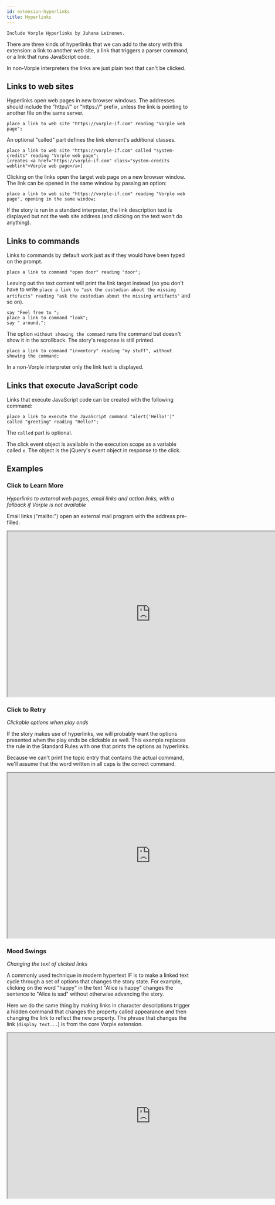 ```yaml
---
id: extension-hyperlinks
title: Hyperlinks
---
```


```inform7
Include Vorple Hyperlinks by Juhana Leinonen.
```

There are three kinds of hyperlinks that we can add to the story with this extension: a link to another web site, a link that triggers a parser command, or a link that runs JavaScript code.

In non-Vorple interpreters the links are just plain text that can't be clicked.


## Links to web sites

Hyperlinks open web pages in new browser windows. The addresses should include the "http://" or "https://" prefix, unless the link is pointing to another file on the same server.

```inform7
place a link to web site "https://vorple-if.com" reading "Vorple web page";
```

An optional "called" part defines the link element's additional classes.

```inform7
place a link to web site "https://vorple-if.com" called "system-credits" reading "Vorple web page";
[creates <a href="https://vorple-if.com" class="system-credits weblink">Vorple web page</a>]
```

Clicking on the links open the target web page on a new browser window. The link can be opened in the same window by passing an option:

```inform7
place a link to web site "https://vorple-if.com" reading "Vorple web page", opening in the same window;
```

If the story is run in a standard interpreter, the link description text is displayed but not the web site address (and clicking on the text won't do anything).


## Links to commands

Links to commands by default work just as if they would have been typed on the prompt.

```inform7
place a link to command "open door" reading "door";
```

Leaving out the text content will print the link target instead (so you don't have to write `place a link to "ask the custodian about the missing artifacts" reading "ask the custodian about the missing artifacts"` and so on).

```inform7
say "Feel free to ";
place a link to command "look";
say " around.";
```

The option `without showing the command` runs the command but doesn't show it in the scrollback. The story's response is still printed.

```inform7
place a link to command "inventory" reading "my stuff", without showing the command;
```

In a non-Vorple interpreter only the link text is displayed.


## Links that execute JavaScript code

Links that execute JavaScript code can be created with the following command:

```inform7
place a link to execute the JavaScript command "alert('Hello!')" called "greeting" reading "Hello?";
```

The `called` part is optional.
	
The click event object is available in the execution scope as a variable called `e`. The object is the jQuery's event object in response to the click.


## Examples

### Click to Learn More

*Hyperlinks to external web pages, email links and action links, with a fallback if Vorple is not available*

Email links ("mailto:") open an external mail program with the address pre-filled.

<iframe width="780" height="450" src="https://embedded-snippet.borogove.app/?id=dg3twj"></iframe>

		
### Click to Retry 

*Clickable options when play ends*

If the story makes use of hyperlinks, we will probably want the options presented when the play ends be clickable as well. This example replaces the rule in the Standard Rules with one that prints the options as hyperlinks.

Because we can't print the topic entry that contains the actual command, we'll assume that the word written in all caps is the correct command.

<iframe width="780" height="450" src="https://embedded-snippet.borogove.app/?id=kcxfj8"></iframe>


### Mood Swings

*Changing the text of clicked links*

A commonly used technique in modern hypertext IF is to make a linked text cycle through a set of options that changes the story state. For example, clicking on the word "happy" in the text "Alice is happy" changes the sentence to "Alice is sad" without otherwise advancing the story.

Here we do the same thing by making links in character descriptions trigger a hidden command that changes the property called appearance and then changing the link to reflect the new property. The phrase that changes the link (`display text...`) is from the core Vorple extension.

<iframe width="780" height="450" src="https://embedded-snippet.borogove.app/?id=tntk87"></iframe>
